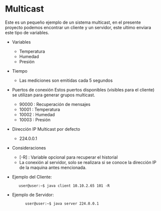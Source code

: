 # Multicast
  
 Este es un pequeño ejemplo de un sistema multicast, en el presente proyecto podemos encontrar un cliente y un servidor, este ultimo enviara este tipo de variables. 
 
   * Variables
        * Temperatura
        * Humedad
        * Presión
        
   * Tiempo 
        * Las mediciones son emitidas cada 5 segundos
        
       
   * Puertos de conexión
   Estos puertos disponibles (visibles para el cliente) se utilizan para generar grupos multicast.
   
        * 90000 : Recuperación de mensajes
        * 10001 : Temperatura
        * 10002 : Humedad
        * 10003 : Presión
        
   * Dirección IP Multicast por defecto
   
        * 224.0.0.1    
    
   * Consideraciones
        * [-R] : Variable opcional para recuperar el historial    
        * La conexión al servidor, solo se realizara si se conoce la dirección IP de la maquina antes mencionada.      
    
   * Ejemplo del Cliente:
   
            user@user:∼$ java client 10.10.2.65 101 -R  
   * Ejemplo de Servidor:
         
               user@user:∼$ java server 224.0.0.1
       
